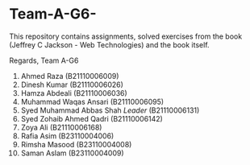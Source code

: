 # Team-A-G6-

This repository contains assignments, solved exercises from the book (Jeffrey C Jackson - Web Technologies) and the book itself.

Regards, 
Team A-G6
1) Ahmed Raza	 (B21110006009)	
2) Dinesh Kumar	(B21110006026)	
3) Hamza Abdeali (B21110006036)	
4) Muhammad Waqas Ansari (B21110006095)
5) Syed Muhammad Abbas Shah *Leader* (B21110006131)
6) Syed Zohaib Ahmed Qadri (B21110006142)
7) Zoya Ali	(B21110006168)
8) Rafia Asim	(B23110004006)	
9) Rimsha Masood (B23110004008)	
10) Saman Aslam (B23110004009)
